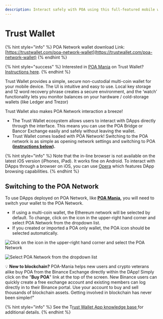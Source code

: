 ```yaml
---
description: Interact safely with POA using this full-featured mobile wallet
---
```


# Trust Wallet

{% hint style="info" %}
POA Network wallet download Link: [https://trustwallet.com/poa-network-wallet](https://trustwallet.com/poa-network-wallet)
{% endhint %}

{% hint style="success" %}
Interested in [POA Mania](https://poamania.com) on Trust Wallet? [Instructions here](../poa-mania/poa-mania-on-trustwallet.md).
{% endhint %}

Trust Wallet provides a simple, secure non-custodial multi-coin wallet for your mobile device.  The UI is intuitive and easy to use. Local key storage and 12 word recovery phrase creates a secure environment, and the ‘watch’ functionality lets you monitor balances on your hardware / cold-storage wallets (like Ledger and Trezor)

Trust Wallet also makes POA Network interaction a breeze!

* The Trust Wallet ecosystem allows users to interact with DApps directly through the interface. This means you can use the POA Bridge or Bancor Exchange easily and safely without leaving the wallet. &#x20;
* Trust Wallet comes loaded with POA Network! Switching to the POA network is as simple as opening network settings and switching to POA **(**[**instructions below**](trust-wallet.md#switching-to-the-poa-network)**).**&#x20;

{% hint style="info" %}
Note that the in-line browser is not available on the latest iOS version (iPhones, iPad). It works fine on Android. To interact with DApps through a browser on iOS, you can use [Opera](https://apps.apple.com/us/app/opera-touch-web-browser/id1411869974) which features DApp browsing capabilities.
{% endhint %}

## **Switching to the POA Network**

To use DApps deployed on POA Network, like [**POA Mania**](https://www.poamania.com)**,** you will need to switch your wallet to the POA Network.&#x20;

* If using a multi-coin wallet, the Ethereum network will be selected by default. To change, click on the icon in the upper-right hand corner and select POA Network from the dropdown list.
* If you created or imported a POA only wallet, the POA icon should be selected automatically.

![Click on the icon in the upper-right hand corner and select the POA Network](../../.gitbook/assets/poamania-1.png)

![Select POA Network from the dropdown list](../../.gitbook/assets/poamania-2.png)

:bulb: **New to blockchain?** POA-Mania helps new users and crypto veterans alike buy POA from the Binance Exchange directly within the DApp!  Simply click on the "**Buy POA**" link at the top of the screen.  New Binance users can quickly create a free exchange account and existing members can log directly in to their Binance portal.  Use your account to buy and sell thousands of blockchain assets.  Getting involved in blockchain has never been simpler!"

{% hint style="info" %}
See the T[rust Wallet App knowledge base ](https://community.trustwallet.com)for additional details.
{% endhint %}
